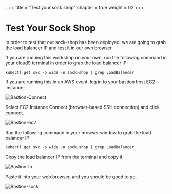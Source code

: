 +++
title = "Test your sock shop"
chapter = true
weight = 02
+++

# Test Your Sock Shop

In order to test that our sock-shop has been deployed, we are going to grab the load balancer IP and test it in our own browser. 

If you are running this workshop on your own, run the following command in your cloud9 terminal in order to grab the load balancer IP:

```
kubectl get svc -o wide -n sock-shop | grep LoadBalancer
```


If you are running this in an AWS event, log in to your bastion host EC2 instance:


![Bastion-Connect](/images/bastion-connect.png)

Select EC2 Instance Connect (browser-based SSH connection) and click connect.

![Bastion-ec2](/images/bastion-ec2.png)

Run the following command in your browser window to grab the load balancer IP:

```
kubectl get svc -o wide -n sock-shop | grep LoadBalancer
```

Copy the load balancer IP from the terminal and copy it. 

![Bastion-lb](/images/LB-IP.png)

Paste it into your web browser, and you should be good to go.

![Bastion-sock](/images/Browser-Sock.png)

